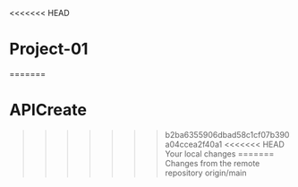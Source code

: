 <<<<<<< HEAD
# Project-01
=======
# APICreate
>>>>>>> b2ba6355906dbad58c1cf07b390a04ccea2f40a1
<<<<<<< HEAD
Your local changes
=======
Changes from the remote repository
>>>>>>> origin/main
